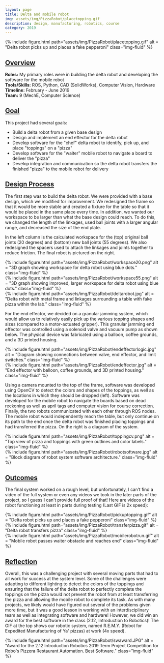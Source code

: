 ```yaml
---
layout: page
title: Delta and mobile robot   
img: assets/img/PizzaRobot/placetopping.gif 
description: design, manufacturing, robotics, course  
category: 2019
---
```

<div class="row">
    <div class="w-50 p-3" style="margin:auto">
        {% include figure.html path="assets/img/PizzaRobot/placetopping.gif" alt = "Delta robot picks up and places a fake pepperoni" class="img-fluid" %}
    </div>
</div>

## <u>Overview</u>
**Roles:** My primary roles were in building the delta robot and developing the software for the mobile robot   
**Tools/Skills:** ROS, Python, CAD (SolidWorks), Computer Vision, Hardware   
**Timeline:** February - June 2019   
**Team:** 9 (MechE, Computer Science)

## <u>Goal</u>
This project had several goals:

- Build a delta robot from a given base design
- Design and implement an end effector for the delta robot
- Develop software for the "chef" delta robot to identify, pick up, and place "toppings" on a "pizza"
- Develop software for the "waiter" mobile robot to navigate a board to deliver the "pizza"
- Develop integration and communication so the delta robot transfers the finished "pizza" to the mobile robot for delivery 

## <u>Design Process</u>
The first step was to build the delta robot. We were provided with a base design, which we modified for improvement. We redesigned the frame so that
it would be more stable and created a fixture for the table so that it would be placed in the same place every time. In addition, we wanted our workspace
to be larger than what the base design could reach. To do this, we changed the length of the linkages, used ball joints with a larger angular range, and decreased
the size of the end plate. 

In the left column is the calculated workspace for the (top) original ball joints (20 degrees) and (bottom) new ball joints (55 degrees). We also redesigned the spacers used to attach the linkages and joints together to reduce friction. The final robot is pictured on the right.
<div class="row">
    <div class="col-sm mt-3 mt-md-0">
        <div class="row">
            <div class="col-sm mt-3 mt-md-0">
                {% include figure.html path="assets/img/PizzaRobot/workspace20.png" alt = "3D graph showing workspace for delta robot using blue dots."  class="img-fluid" %}
            </div>
        </div>
        <div class="row">
            <div class="col-sm mt-3 mt-md-0">
                {% include figure.html path="assets/img/PizzaRobot/workspace55.png" alt = "3D graph showing improved, larger workspace for delta robot using blue dots."  class="img-fluid" %}
            </div>
        </div>
    </div>
    <div class="col-sm mt-3 mt-md-0">
        {% include figure.html path="assets/img/PizzaRobot/deltarobot.jpg" alt = "Delta robot with metal frame and linkages surrounding a table with fake pizza within the lab."  class="img-fluid" %}
    </div>
</div>

For the end effector, we decided on a granular jamming system, which would allow us to relatively easily pick up the various topping shapes and sizes (compared to a 
motor-actuated gripper). This granular jamming end effector was controlled using a solenoid valve and vacuum pump as shown below. The physical device was fabricated using a balloon, coffee grounds, and a 3D printed housing. 
<div class="row justify-content-sm-center">
    <div class="col-sm-8 mt-3 mt-md-0">
        {% include figure.html path="assets/img/PizzaRobot/endeffectorlogic.jpg" alt = "Diagram showing connections between valve, end effector, and limit switches." class="img-fluid" %}
    </div>
    <div class="col-sm-4 mt-3 mt-md-0">
        {% include figure.html path="assets/img/PizzaRobot/endeffector.jpg" alt = "End effector with balloon, coffee grounds, and 3D printed housing." class="img-fluid" %}
    </div>
</div>

Using a camera mounted to the top of the frame, software was developed using OpenCV to detect the colors and shapes of the toppings, as well as the locations in which
they should be dropped (left). Software was developed for the mobile robot to navigate the boards based on dead reckoning as well as april tags and computer vision for course correction. Finally, the two robots
communicated with each other through ROS nodes. The mobile robot would independently reach the table, but only continue on its path to the end once the delta robot was finished 
placing toppings and had transferred the pizza. On the right is a diagram of the system.
<div class="row justify-content-sm-center">
    <div class="col-sm-4 mt-3 mt-md-0">
        {% include figure.html path="assets/img/PizzaRobot/toppingcv.png" alt = "Top view of pizza and toppings with green outlines and color labels." class="img-fluid" %}
    </div>
    <div class="col-sm-8 mt-3 mt-md-0">
        {% include figure.html path="assets/img/PizzaRobot/robotsoftware.jpg" alt = "Block diagram of robot system software architecture." class="img-fluid" %}
    </div>
</div>

## <u>Outcomes</u>
The final system worked on a rough level, but unfortunately, I can't find a video of the full system or even any videos we took in the later parts of the project, 
so I guess I can't provide full proof of that! Here are videos of the robot functioning at least in parts during testing (Last GIF is 2x speed):

<div class="row justify-content-sm-center">
    <div class="col-sm-5 mt-3 mt-md-0">
        {% include figure.html path="assets/img/PizzaRobot/pickuptopping.gif" alt = "Delta robot picks up and places a fake pepperoni" class="img-fluid" %}
    </div>
    <div class="col-sm-7 mt-3 mt-md-0">
        <div class="row">
            <div class="col-sm mt-3 mt-md-0">
                {% include figure.html path="assets/img/PizzaRobot/transferpizza.gif" alt = "Delta robot transfers pizza" class="img-fluid" %}
            </div>
        </div>
        <div class="row">
            <div class="col-sm mt-3 mt-md-0">
                {% include figure.html path="assets/img/PizzaRobot/mobilerobotrun.gif" alt = "Mobile robot passes waiter obstacle and reaches end" class="img-fluid" %}
            </div>
        </div>
    </div>
</div>

## <u>Reflection</u>
Overall, this was a challenging project with several moving parts that had to all work for success at the system level. Some of the challenges were adapting to different lighting to detect the colors of the toppings and ensuring that the failure of the delta robot to perfectly complete the toppings on the pizza would not prevent the robot from at least transferring the pizza and allowing the mobile robot to complete its task. As with many projects, we likely would have figured out several of the problems given more time, but it was a good lesson in working with an interdisciplinary team as well as integrating software and hardware! However, we did win an award for the best software in the class (2.12, Introduction to Robotics)! The GIF at the top shows our robotic system, named R.E.M.Y. (Robot for Expedited Manufacturing of Ya' pizzas) at work (4x speed).

<div class="row">
    <div class="w-50 p-3" style="margin:auto">
        {% include figure.html path="assets/img/PizzaRobot/swaward.JPG" alt = "Award for the 2.12 Introduction Robotics 2019 Term Project Competition for Robo's Pizzera Restaurant Automation. Best Software." class="img-fluid" %}
    </div>
</div>
